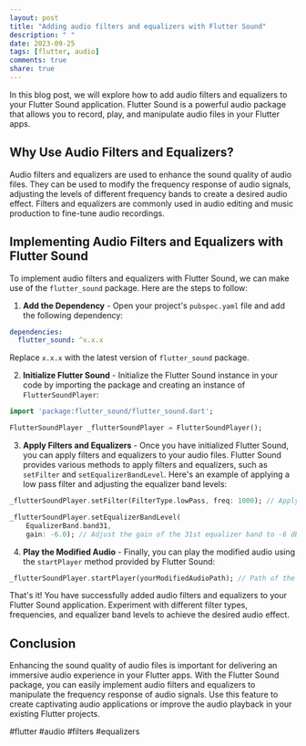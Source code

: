 ```yaml
---
layout: post
title: "Adding audio filters and equalizers with Flutter Sound"
description: " "
date: 2023-09-25
tags: [flutter, audio]
comments: true
share: true
---
```


In this blog post, we will explore how to add audio filters and equalizers to your Flutter Sound application. Flutter Sound is a powerful audio package that allows you to record, play, and manipulate audio files in your Flutter apps.

## Why Use Audio Filters and Equalizers?

Audio filters and equalizers are used to enhance the sound quality of audio files. They can be used to modify the frequency response of audio signals, adjusting the levels of different frequency bands to create a desired audio effect. Filters and equalizers are commonly used in audio editing and music production to fine-tune audio recordings.

## Implementing Audio Filters and Equalizers with Flutter Sound

To implement audio filters and equalizers with Flutter Sound, we can make use of the `flutter_sound` package. Here are the steps to follow:

1. **Add the Dependency** - Open your project's `pubspec.yaml` file and add the following dependency:
```yaml
dependencies:
  flutter_sound: ^x.x.x
```
Replace `x.x.x` with the latest version of `flutter_sound` package.

2. **Initialize Flutter Sound** - Initialize the Flutter Sound instance in your code by importing the package and creating an instance of `FlutterSoundPlayer`:
```dart
import 'package:flutter_sound/flutter_sound.dart';

FlutterSoundPlayer _flutterSoundPlayer = FlutterSoundPlayer();
```

3. **Apply Filters and Equalizers** - Once you have initialized Flutter Sound, you can apply filters and equalizers to your audio files. Flutter Sound provides various methods to apply filters and equalizers, such as `setFilter` and `setEqualizerBandLevel`. Here's an example of applying a low pass filter and adjusting the equalizer band levels:
```dart
_flutterSoundPlayer.setFilter(FilterType.lowPass, freq: 1000); // Apply a low pass filter below 1000 Hz

_flutterSoundPlayer.setEqualizerBandLevel(
    EqualizerBand.band31, 
    gain: -6.0); // Adjust the gain of the 31st equalizer band to -6 dB
```

4. **Play the Modified Audio** - Finally, you can play the modified audio using the `startPlayer` method provided by Flutter Sound:
```dart
_flutterSoundPlayer.startPlayer(yourModifiedAudioPath); // Path of the modified audio file
```

That's it! You have successfully added audio filters and equalizers to your Flutter Sound application. Experiment with different filter types, frequencies, and equalizer band levels to achieve the desired audio effect.

## Conclusion

Enhancing the sound quality of audio files is important for delivering an immersive audio experience in your Flutter apps. With the Flutter Sound package, you can easily implement audio filters and equalizers to manipulate the frequency response of audio signals. Use this feature to create captivating audio applications or improve the audio playback in your existing Flutter projects.

#flutter #audio #filters #equalizers